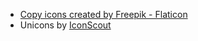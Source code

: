 - <a href="https://www.flaticon.com/free-icons/copy" title="copy icons">Copy icons created by Freepik - Flaticon</a>
- Unicons by <a href="https://iconscout.com/">IconScout</a>
